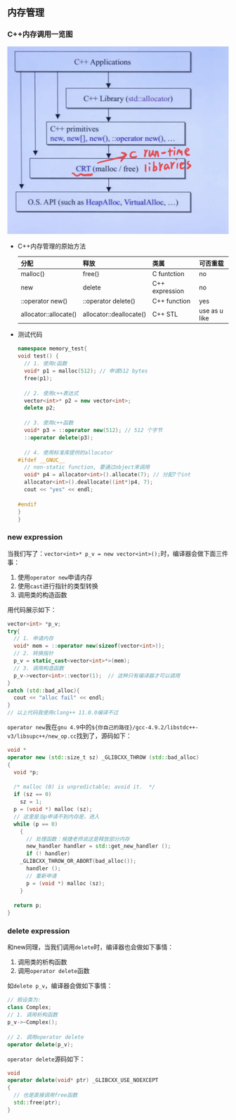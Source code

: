## 内存管理

### C++内存调用一览图

![image-20200301122728026](assets/image-20200301122728026.png)

* C++内存管理的原始方法

  | 分配                     | 释放                       | 类属           | 可否重载      |
  | ------------------------ | -------------------------- | -------------- | ------------- |
  | malloc()                 | free()                     | C funtction    | no            |
  | new                      | delete                     | C++ expression | no            |
  | ::operator new()         | ::operator delete()        | C++ function   | yes           |
  | allocator<T>::allocate() | allocator<T>::deallocate() | C++ STL        | use as u like |

* 测试代码

  ```cpp
  namespace memory_test{
  void test() {
    // 1. 使用c函数
    void* p1 = malloc(512); // 申请512 bytes
    free(p1);
  
    // 2. 使用c++表达式
    vector<int>* p2 = new vector<int>;
    delete p2;
  
    // 3. 使用c++函数
    void* p3 = ::operator new(512); // 512 个字节
    ::operator delete(p3);
  
    // 4. 使用标准库提供的allocator
  #ifdef __GNUC__
    // non-static function, 要通过object来调用
    void* p4 = allocator<int>().allocate(7); // 分配7个int
    allocator<int>().deallocate((int*)p4, 7);
    cout << "yes" << endl;
  
  #endif
  }
  }
  ```



### new expression

当我们写了：`vector<int>* p_v = new vector<int>();`时，编译器会做下面三件事：

1. 使用`operator new`申请内存
2. 使用`cast`进行指针的类型转换
3. 调用类的构造函数

用代码展示如下：

```cpp
vector<int> *p_v;
try{
  // 1. 申请内存
  void* mem = ::operator new(sizeof(vector<int>));
  // 2. 转换指针
  p_v = static_cast<vector<int>*>(mem);
  // 3. 调用构造函数
  p_v->vector<int>::vector(1);  // 这种只有编译器才可以调用
}
catch (std::bad_alloc){
  cout << "alloc fail" << endl;
}
// 以上代码我使用clang++ 11.0.0编译不过
```

`operator new`我在`gnu 4.9`中的`${你自己的路径}/gcc-4.9.2/libstdc++-v3/libsupc++/new_op.cc`找到了，源码如下：

```cpp
void *
operator new (std::size_t sz) _GLIBCXX_THROW (std::bad_alloc)
{
  void *p;

  /* malloc (0) is unpredictable; avoid it.  */
  if (sz == 0)
    sz = 1;
  p = (void *) malloc (sz);
  // 这里是当p申请不到内存是，进入
  while (p == 0)
    {
      // 处理函数：候捷老师说这是释放部分内存
      new_handler handler = std::get_new_handler ();
      if (! handler)
	_GLIBCXX_THROW_OR_ABORT(bad_alloc());
      handler ();
      // 重新申请
      p = (void *) malloc (sz);
    }

  return p;
}
```

### delete expression

和new同理，当我们调用`delete`时，编译器也会做如下事情：

1. 调用类的析构函数
2. 调用`operator delete`函数

如`delete p_v`，编译器会做如下事情：

```cpp
// 假设类为:
class Complex;
// 1. 调用析构函数
p_v->~Complex();

// 2. 调用operator delete
operator delete(p_v);
```

`operator delete`源码如下：

```cpp
void
operator delete(void* ptr) _GLIBCXX_USE_NOEXCEPT
{
  // 也是直接调用free函数
  std::free(ptr);
}
```

